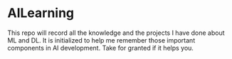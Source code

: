 # AILearning
This repo will record all the knowledge and the projects I have done about ML and DL. 
It is initialized to help me remember those important components in AI development.
Take for granted if it helps you.

